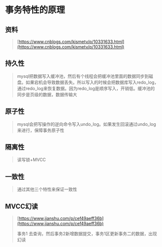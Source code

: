 # 事务特性的原理

## 资料

> [https://www.cnblogs.com/kismetv/p/10331633.html](https://www.cnblogs.com/kismetv/p/10331633.html)

## 持久性

> mysql把数据写入缓冲池，然后有个线程会把缓冲池里面的数据同步到磁盘。如果宕机会导致数据丢失。所以写入的时候会把数据库写入redo\_log，通过redo\_log来恢复数据。因为redo\_log是顺序写入，开销低。缓冲池的同步是页级的数据，数据传输大

## 原子性

> mysql会把写操作的逆向命令写入undo\_log。如果发生回滚通过undo\_log来进行，保障事务原子性

## 隔离性

> 读写锁+MVCC

## 一致性

> 通过其他三个特性来保证一致性

## MVCC幻读

> [https://www.jianshu.com/p/cef49aeff36b](https://www.jianshu.com/p/cef49aeff36b)
>
> 事务1 去查询，然后事务2新增数据提交，事务1区更新事务二的数据，出现幻读



